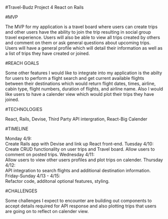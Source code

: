 #Travel-Budz
Project 4 React on Rails

#MVP
 
 The MVP for my application is a travel board where users can create trips and other users have the ability to join the trip resulting in social group travel experience. Users will also be able to view all trips created by others and comment on them or ask general questions about upcoming trips. Users will have a general profile which will detail their information as well as a list of trips they have created or joined.

#REACH GOALS

 Some other features I would like to integrate into my application is the abilty for users to perform a flight search and get current available flights between their destinations which would return flight dates, times, airline, cabin type, flight numbers, duration of flights, and airline name.
 Also I would like users to have a calender view which would plot their trips they have joined.


#TECHNOLOGIES

React, Rails, Devise, Third Party API intergration, React-Big Calender

#TIMELINE

Monday 4/9:<br> 
Create Rails app with Devise and link up 
React front-end.
Tuesday 4/10:<br> 
Create CRUD functionality on user trips 			and Travel board. Allow users to comment on posted trips.
Wednesday 4/11:<br> 
Allow users to view other users profiles and plot trips on calender.
Thursday 4/12:<br> 
API integration to search flights and additional destination information.
Friday-Sunday 4/13 - 4/15:<br> 
Refactor code, additonal optional features, styling.



#CHALLENGES

Some challenges I expect to encounter are building out components to accept details required for API response and also plotting trips that users are going on to reflect on calender view.